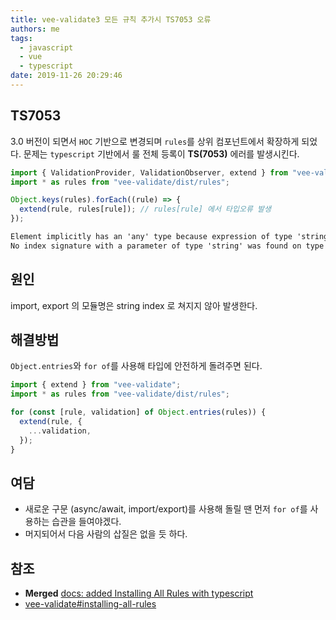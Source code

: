 ```yaml
---
title: vee-validate3 모든 규칙 추가시 TS7053 오류
authors: me
tags:
  - javascript
  - vue
  - typescript
date: 2019-11-26 20:29:46
---
```


## TS7053

3.0 버전이 되면서 `HOC` 기반으로 변경되며 `rules`를 상위 컴포넌트에서 확장하게 되었다.
문제는 `typescript` 기반에서 룰 전체 등록이 **TS(7053)** 에러를 발생시킨다.

```ts
import { ValidationProvider, ValidationObserver, extend } from "vee-validate";
import * as rules from "vee-validate/dist/rules";

Object.keys(rules).forEach((rule) => {
  extend(rule, rules[rule]); // rules[rule] 에서 타입오류 발생
});
```

```txt
Element implicitly has an 'any' type because expression of type 'string' can't be used to index type 'typeof import(".../node_modules/vee-validate/dist/rules")'.
No index signature with a parameter of type 'string' was found on type 'typeof import(".../node_modules/vee-validate/dist/rules")'.ts(7053)
```

## 원인

import, export 의 모듈명은 string index 로 쳐지지 않아 발생한다.

## 해결방법

`Object.entries`와 `for of`를 사용해 타입에 안전하게 돌려주면 된다.

```ts
import { extend } from "vee-validate";
import * as rules from "vee-validate/dist/rules";

for (const [rule, validation] of Object.entries(rules)) {
  extend(rule, {
    ...validation,
  });
}
```

## 여담

- 새로운 구문 (async/await, import/export)를 사용해 돌릴 땐 먼저 `for of`를 사용하는 습관을 들여야겠다.
- 머지되어서 다음 사람의 삽질은 없을 듯 하다.

## 참조

- **Merged** [docs: added Installing All Rules with typescript](https://github.com/logaretm/vee-validate/pull/2511)
- [vee-validate#installing-all-rules](https://logaretm.github.io/vee-validate/guide/rules.html#installing-all-rules)
